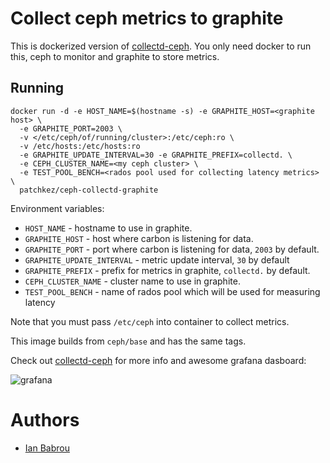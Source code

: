 # Collect ceph metrics to graphite

This is dockerized version of [collectd-ceph](https://github.com/rochaporto/collectd-ceph).
You only need docker to run this, ceph to monitor and graphite to store metrics.

## Running

```
docker run -d -e HOST_NAME=$(hostname -s) -e GRAPHITE_HOST=<graphite host> \
  -e GRAPHITE_PORT=2003 \
  -v </etc/ceph/of/running/cluster>:/etc/ceph:ro \
  -v /etc/hosts:/etc/hosts:ro
  -e GRAPHITE_UPDATE_INTERVAL=30 -e GRAPHITE_PREFIX=collectd. \
  -e CEPH_CLUSTER_NAME=<my ceph cluster> \
  -e TEST_POOL_BENCH=<rados pool used for collecting latency metrics> \
  patchkez/ceph-collectd-graphite
```

Environment variables:

* `HOST_NAME` - hostname to use in graphite.
* `GRAPHITE_HOST` - host where carbon is listening for data.
* `GRAPHITE_PORT` - port where carbon is listening for data, `2003` by default.
* `GRAPHITE_UPDATE_INTERVAL` - metric update interval, `30` by default
* `GRAPHITE_PREFIX` - prefix for metrics in graphite, `collectd.` by default.
* `CEPH_CLUSTER_NAME` - cluster name to use in graphite.
* `TEST_POOL_BENCH` - name of rados pool which will be used for measuring latency

Note that you must pass `/etc/ceph` into container to collect metrics.

This image builds from `ceph/base` and has the same tags.

Check out [collectd-ceph](https://github.com/rochaporto/collectd-ceph)
for more info and awesome grafana dasboard:

![grafana](grafana.png)

# Authors

* [Ian Babrou](https://github.com/bobrik)

